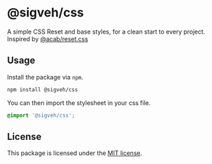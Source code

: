 # @sigveh/css

A simple CSS Reset and base styles, for a clean start to every project.  
Inspired by [@acab/reset.css](https://github.com/mayank99/reset.css)

## Usage

Install the package via `npm`.

```sh
npm install @sigveh/css
```

You can then import the stylesheet in your css file.

```css
@import '@sigveh/css';
```

## License

This package is licensed under the [MIT license](./LICENSE).
